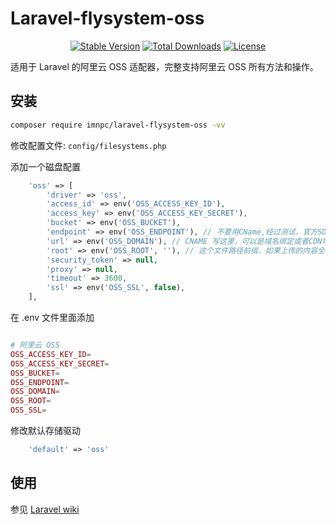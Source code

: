 # Laravel-flysystem-oss

<p align="center">
    <a href="https://packagist.org/packages/larva/laravel-flysystem-oss"><img src="https://poser.pugx.org/larva/laravel-flysystem-oss/v/stable" alt="Stable Version"></a>
    <a href="https://packagist.org/packages/larva/laravel-flysystem-oss"><img src="https://poser.pugx.org/larva/laravel-flysystem-oss/downloads" alt="Total Downloads"></a>
    <a href="https://packagist.org/packages/larva/laravel-flysystem-oss"><img src="https://poser.pugx.org/larva/laravel-flysystem-oss/license" alt="License"></a>
</p>

适用于 Laravel 的阿里云 OSS 适配器，完整支持阿里云 OSS 所有方法和操作。

## 安装

```bash
composer require imnpc/laravel-flysystem-oss -vv
```

修改配置文件: `config/filesystems.php`

添加一个磁盘配置

```php
    'oss' => [
        'driver' => 'oss',
        'access_id' => env('OSS_ACCESS_KEY_ID'),
        'access_key' => env('OSS_ACCESS_KEY_SECRET'),
        'bucket' => env('OSS_BUCKET'),
        'endpoint' => env('OSS_ENDPOINT'), // 不要用CName,经过测试，官方SDK实现不靠谱
        'url' => env('OSS_DOMAIN'), // CNAME 写这里，可以是域名绑定或者CDN地址 如 https://www.bbb.com 末尾不要斜杠
        'root' => env('OSS_ROOT', ''), // 这个文件路径前缀，如果上传的内容全部在子目录就填写，否则为空
        'security_token' => null,
        'proxy' => null,
        'timeout' => 3600,
        'ssl' => env('OSS_SSL', false),
    ],

```
在 .env 文件里面添加

```php

# 阿里云 OSS
OSS_ACCESS_KEY_ID=
OSS_ACCESS_KEY_SECRET=
OSS_BUCKET=
OSS_ENDPOINT=
OSS_DOMAIN=
OSS_ROOT=
OSS_SSL=

```
修改默认存储驱动

```php
    'default' => 'oss'
```

## 使用

参见 [Laravel wiki](https://laravel.com/docs/9.x/filesystem)
